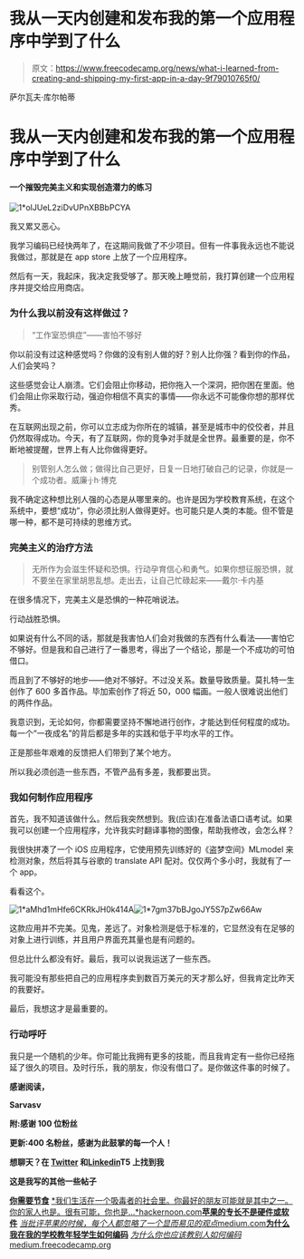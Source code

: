# 我从一天内创建和发布我的第一个应用程序中学到了什么

> 原文：<https://www.freecodecamp.org/news/what-i-learned-from-creating-and-shipping-my-first-app-in-a-day-9f79010765f0/>

萨尔瓦夫·库尔帕蒂

# 我从一天内创建和发布我的第一个应用程序中学到了什么

#### 一个摧毁完美主义和实现创造潜力的练习

![1*olJUeL2ziDvUPnXBBbPCYA](img/e65ace50c0a5a3b37328d92e1c4ee4ea.png)

我又累又恶心。

我学习编码已经快两年了，在这期间我做了不少项目。但有一件事我永远也不能说我做过，那就是在 app store 上放了一个应用程序。

然后有一天，我起床，我决定我受够了。那天晚上睡觉前，我打算创建一个应用程序并提交给应用商店。

### 为什么我以前没有这样做过？

> “工作室恐惧症”——害怕不够好

你以前没有过这种感觉吗？你做的没有别人做的好？别人比你强？看到你的作品，人们会笑吗？

这些感觉会让人崩溃。它们会阻止你移动，把你拖入一个深洞，把你困在里面。他们会阻止你采取行动，强迫你相信不真实的事情——你永远不可能像你想的那样优秀。

在互联网出现之前，你可以立志成为你所在的城镇，甚至是城市中的佼佼者，并且仍然取得成功。今天，有了互联网，你的竞争对手就是全世界。最重要的是，你不断地被提醒，世界上有人比你做得更好。

> 别管别人怎么做；做得比自己更好，日复一日地打破自己的记录，你就是一个成功者。威廉·j·h·博克

我不确定这种想比别人强的心态是从哪里来的。也许是因为学校教育系统，在这个系统中，要想“成功”，你必须比别人做得更好。也可能只是人类的本能。但不管是哪一种，都不是可持续的思维方式。

### 完美主义的治疗方法

> 无所作为会滋生怀疑和恐惧。行动孕育信心和勇气。如果你想征服恐惧，就不要坐在家里胡思乱想。走出去，让自己忙碌起来——戴尔·卡内基

在很多情况下，完美主义是恐惧的一种花哨说法。

行动战胜恐惧。

如果说有什么不同的话，那就是我害怕人们会对我做的东西有什么看法——害怕它不够好。但是我和自己进行了一番思考，得出了一个结论，那是一个不成功的可怕借口。

而且到了不够好的地步——绝对不够好。不过没关系。数量导致质量。莫扎特一生创作了 600 多首作品。毕加索创作了将近 50，000 幅画。一般人很难说出他们的两件作品。

我意识到，无论如何，你都需要坚持不懈地进行创作，才能达到任何程度的成功。每一个“一夜成名”的背后都是多年的实践和低于平均水平的工作。

正是那些年艰难的反馈把人们带到了某个地方。

所以我必须创造一些东西，不管产品有多差，我都要出货。

### 我如何制作应用程序

首先，我不知道该做什么。然后我突然想到。我(应该)在准备法语口语考试。如果我可以创建一个应用程序，允许我实时翻译事物的图像，帮助我修改，会怎么样？

我很快拼凑了一个 iOS 应用程序，它使用预先训练好的《盗梦空间》MLmodel 来检测对象，然后将其与谷歌的 translate API 配对。仅仅两个多小时，我就有了一个 app。

看看这个。

![1*aMhd1mHfe6CKRkJH0k414A](img/11cc2ed29458f29ae9335244e83edc02.png)![1*7gm37bBJgoJY5S7pZw66Aw](img/7814d443cbc777770e60eca41b64e6b6.png)

这款应用并不完美。见鬼，差远了。对象检测是低于标准的，它显然没有在足够的对象上进行训练，并且用户界面充其量也是有问题的。

但总比什么都没有好。最后，我可以说我运送了一些东西。

我可能没有那些把自己的应用程序卖到数百万美元的天才那么好，但我肯定比昨天的我要好。

最后，我想这才是最重要的。

### 行动呼吁

我只是一个随机的少年。你可能比我拥有更多的技能，而且我肯定有一些你已经拖延了很久的项目。及时行乐，我的朋友，你没有借口了。是你做这件事的时候了。

**感谢阅读，**

**Sarvasv**

**附:感谢 100 位粉丝**

**更新:400 名粉丝，感谢为此鼓掌的每一个人！**

**想聊天？在 [Twitter](https://twitter.com/SarvasvKulpati) 和[Linkedin](https://www.linkedin.com/in/sarvasvkulpati/)T5 上找到我**

**这是我写的其他一些帖子**

[**你需要节食**](https://hackernoon.com/you-need-to-go-on-an-information-diet-def2f5a3fd5b)
[*我们生活在一个吸毒者的社会里。你最好的朋友可能就是其中之一。你的家人也是。很有可能，你也是…*hackernoon.com](https://hackernoon.com/you-need-to-go-on-an-information-diet-def2f5a3fd5b)[**苹果的专长不是硬件或软件**](https://medium.com/swlh/apples-speciality-isn-t-hardware-or-software-af1e6337d5f2)
[*当批评苹果的时候，每个人都忽略了一个显而易见的观点*medium.com](https://medium.com/swlh/apples-speciality-isn-t-hardware-or-software-af1e6337d5f2)[**为什么我在我的学校教年轻学生如何编码**](https://medium.freecodecamp.org/why-im-teaching-younger-students-at-my-school-how-to-code-f74ba3f174e3)
[*为什么你也应该教别人如何编码*medium.freecodecamp.org](https://medium.freecodecamp.org/why-im-teaching-younger-students-at-my-school-how-to-code-f74ba3f174e3)